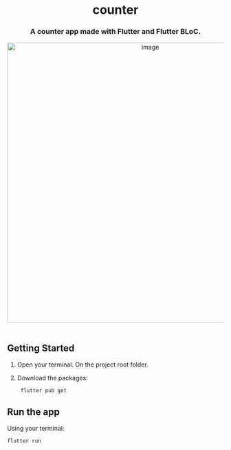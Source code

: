 <div align="center">
    <h1>counter</h1>
    <h3>A counter app made with Flutter and Flutter BLoC.</h3>    
    <img height="650" alt="image" src="https://user-images.githubusercontent.com/8771994/144713085-896b6e20-ff69-4dce-b434-779d33744ac9.png">
    <br/>
    <br/>
</div>


## Getting Started

1. Open your terminal. On the project root folder.
2. Download the packages:
      
		flutter pub get
      
## Run the app
Using your terminal:

	flutter run
